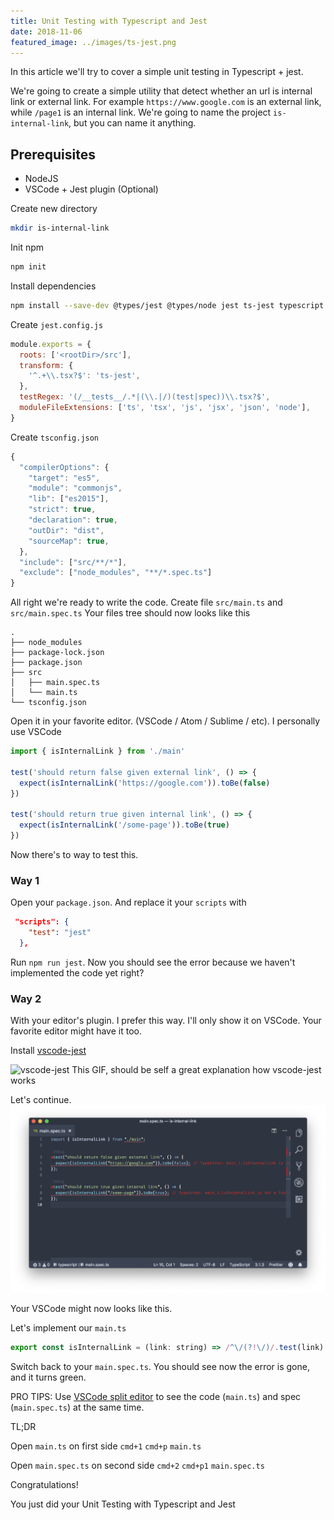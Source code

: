 ```yaml
---
title: Unit Testing with Typescript and Jest
date: 2018-11-06
featured_image: ../images/ts-jest.png
---
```


In this article we'll try to cover a simple unit testing in Typescript + jest.

We're going to create a simple utility that detect whether an url is internal link or external link.
For example `https://www.google.com` is an external link, while `/page1` is an internal link. We're going to name the project `is-internal-link`, but you can name it anything.

## Prerequisites

- NodeJS
- VSCode + Jest plugin (Optional)

Create new directory

```bash
mkdir is-internal-link
```

Init npm

```bash
npm init
```

Install dependencies

```bash
npm install --save-dev @types/jest @types/node jest ts-jest typescript
```

Create `jest.config.js`

```javascript
module.exports = {
  roots: ['<rootDir>/src'],
  transform: {
    '^.+\\.tsx?$': 'ts-jest',
  },
  testRegex: '(/__tests__/.*|(\\.|/)(test|spec))\\.tsx?$',
  moduleFileExtensions: ['ts', 'tsx', 'js', 'jsx', 'json', 'node'],
}
```

Create `tsconfig.json`

```javascript
{
  "compilerOptions": {
    "target": "es5",
    "module": "commonjs",
    "lib": ["es2015"],
    "strict": true,
    "declaration": true,
    "outDir": "dist",
    "sourceMap": true,
  },
  "include": ["src/**/*"],
  "exclude": ["node_modules", "**/*.spec.ts"]
}
```

All right we're ready to write the code. Create file `src/main.ts` and `src/main.spec.ts`
Your files tree should now looks like this

```
.
├── node_modules
├── package-lock.json
├── package.json
├── src
│   ├── main.spec.ts
│   └── main.ts
└── tsconfig.json
```

Open it in your favorite editor. (VSCode / Atom / Sublime / etc).
I personally use VSCode

```javascript
import { isInternalLink } from './main'

test('should return false given external link', () => {
  expect(isInternalLink('https://google.com')).toBe(false)
})

test('should return true given internal link', () => {
  expect(isInternalLink('/some-page')).toBe(true)
})
```

Now there's to way to test this.

### Way 1

Open your `package.json`. And replace it your `scripts` with

```json
 "scripts": {
    "test": "jest"
  },
```

Run `npm run jest`.
Now you should see the error because we haven't implemented the code yet right?

### Way 2

With your editor's plugin. I prefer this way. I'll only show it on VSCode. Your favorite editor might have it too.

Install [vscode-jest](https://github.com/jest-community/vscode-jest)

![vscode-jest](https://github.com/jest-community/vscode-jest/raw/master/images/vscode-jest.gif)
This GIF, should be self a great explanation how vscode-jest works

Let's continue.
![vscode-jest](../images/vscode-jest.png) 

Your VSCode might now looks like this.

Let's implement our `main.ts`

```javascript
export const isInternalLink = (link: string) => /^\/(?!\/)/.test(link)
```

Switch back to your `main.spec.ts`. You should see now the error is gone, and it turns green.

PRO TIPS: Use [VSCode split editor](https://code.visualstudio.com/docs/getstarted/userinterface#_side-by-side-editing) to see the code (`main.ts`) and spec (`main.spec.ts`) at the same time.

TL;DR

Open `main.ts` on first side `cmd+1` `cmd+p` `main.ts`

Open `main.spec.ts` on second side `cmd+2` `cmd+p1` `main.spec.ts`

Congratulations!

You just did your Unit Testing with Typescript and Jest
